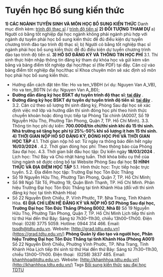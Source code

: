 
# Tuyển học Bổ sung kiến thức
 **1) CÁC NGÀNH TUYỂN SINH VÀ MÔN HỌC BỔ SUNG KIẾN THỨC**
 Danh mục đính kèm:
 [trình độ thạc sĩ](/sites/admission23/files/Tuyen-sinh/SGS/SGS-D2-2023/2.%20ThS_Ph%E1%BB%A5%20l%E1%BB%A5c%202_Danh%20m%E1%BB%A5c%20ng%C3%A0nh%20ph%C3%B9%20h%E1%BB%A3p%20c%E1%BB%A7a%20CT%C4%90T%20tr%C3%ACnh%20%C4%91%E1%BB%99%20th%E1%BA%A1c%20s%C4%A9.pdf) /
 [trình độ tiến sĩ](/sites/admission23/files/Tuyen-sinh/SGS/SGS-D2-2023/4.%20TS_Ph%E1%BB%A5%20l%E1%BB%A5c%202_Danh%20m%E1%BB%A5c%20ng%C3%A0nh%20ph%C3%B9%20h%E1%BB%A3p%20v%E1%BB%9Bi%20ng%C3%A0nh%20%C4%91%C3%A0o%20t%E1%BA%A1o%20tr%C3%ACnh%20%C4%91%E1%BB%99%20ti%E1%BA%BFn%20s%C4%A9.pdf) 
**2) ĐỐI TƯỢNG THAM DỰ** a) Người có bằng tốt nghiệp đại học ngành không phải ngành phù hợp với ngành dự tuyển phải học bổ sung kiến thức để đủ điều kiện dự tuyển chương trình đào tạo trình độ thạc sĩ; b) Người có bằng tốt nghiệp thạc sĩ ngành phải học bổ sung kiến thức để đủ điều kiện dự tuyển chương trình đào tạo trình độ tiến sĩ. **3) HỒ SƠ ĐĂNG KÝ VÀ THÔNG TIN HỌC PHÍ** 3.1. Thí sinh thực hiện nhập thông tin đăng ký tham dự khóa học và gửi kèm văn
bằng và bảng điểm tốt nghiệp đại học/thạc sĩ (file PDF) tại đây. Căn cứ vào bảng
điểm tốt nghiệp đại học/thạc sĩ Khoa chuyên môn sẽ xác định số môn học phải học
bổ sung kiến thức.
* Hướng dẫn cách đặt tên file: Ho va ten\_VBĐH (ví dụ: Nguyen Van A\_VB), Ho va ten\_BĐTN (ví dụ: Nguyen Van A\_BĐ);
* **Đường dẫn đăng ký học BSKT dự tuyển trình độ thạc sĩ:
 [tại đây](https://docs.google.com/forms/d/e/1FAIpQLSf4FpyEj3FlNuqhk0xBRD9YfKD0clzQ7tt8RBIzMPnmKXxvFg/viewform)**
 .
* **Đường đăng ký học BSKT dự tuyển dự tuyển trình độ tiến sĩ:
 [tại đây](https://docs.google.com/forms/d/e/1FAIpQLSceXaVaBYUh_mys8W6G4_wAMAv_GUwdIKXo4MaVmwxJWKucaA/viewform)**
 . 3.2. Căn cứ theo số lượng thí sinh đăng ký, Phòng Sau đại học sẽ xác định việc
mở lớp và hướng dẫn thí sinh đóng học phí theo hình thức chuyển khoản hoặc đóng
trực tiếp tại Phòng Tài chính (A0007, Số 19 Nguyễn Hữu Thọ, Phường Tân Phong,
Quận 7, TP. Hồ Chí Minh). 3.3. Thông tin học phí dự kiến:  **700.000đ/tín
chỉ/thí sinh khi đủ 15 thí sinh. Nhà trường sẽ tăng học phí từ 25%-50% khi số
lượng ít hơn 15 thí sinh.**
**4) THỜI GIAN NỘP HỒ SƠ ĐĂNG KÝ, ĐÓNG HỌC PHÍ VÀ THỜI GIAN HỌC TẬP** 4.1. Thời gian nộp hồ sơ: Từ ngày ra thông báo đến hết ngày  **16/03/2024**
. 4.2. Thời gian đóng học phí: Theo thông báo của Phòng Sau đại học.
4.3. Thời gian bắt đầu học tập: Dự kiến ngày  **18/03/2024** . Lịch học: Thứ
Bảy và Chủ nhật hàng tuần. Thời khóa biểu cụ thể của từng ngành sẽ được công bố
tại Website Phòng Sau đại học
**5) HÌNH THỨC VÀ ĐỊA ĐIỂM HỌC TẬP** 5.1. Hình thức học: Trực tiếp hoặc trực tuyến. 5.2. Địa điểm học tập: Trường Đại học Tôn Đức Thắng
* Số 19 Nguyễn Hữu Thọ, Phường Tân Phong, Quận 7, TP. Hồ Chí Minh;
* Số 98 Ngô Tất Tố, Phường 19, Quận Bình Thạnh, TP. Hồ Chí Minh. Phân hiệu Trường Đại học Tôn Đức Thắng tại tỉnh Khánh Hòa (đối với thí sinh
đăng ký học tại tỉnh Khánh Hòa)
* Số 22 Nguyễn Đình Chiểu, P. Vĩnh Phước, TP. Nha Trang, Tỉnh Khánh Hòa.
**6) ĐỊA CHỈ LIÊN HỆ ĐĂNG KÝ VÀ NỘP HỒ SƠ** **Phòng Sau đại học, Trường Đại học Tôn Đức Thắng (Phòng B002, Nhà B)**
Số 19 Nguyễn Hữu Thọ, Phường Tân Phong, Quận 7, TP. Hồ Chí Minh Lịch tiếp
thí sinh từ thứ Hai đến thứ Bảy: Sáng từ 7h30–11h30, chiều 13h00–17h00.
Điện thoại: (028) 3775 5059. Hotline: 0944 314 466. Email:
tssdh@tdtu.edu.vn. Website:
[http://grad.tdtu.edu.vn](https://grad.tdtu.edu.vn/)
 **Phòng Quản lý đào tạo và người học, Phân hiệu Trường Đại học Tôn Đức Thắng
tại tỉnh Khánh Hòa (Phòng A001)** Số 22 Nguyễn Đình Chiểu, Phường Vĩnh
Phước, TP. Nha Trang, Tỉnh Khánh Hòa Lịch tiếp thí sinh từ thứ Hai đến thứ
Bảy: Sáng từ 7h30–11h30, chiều 13h00–17h00. Điện thoại:  (0258) 3837 485.
Email: khanhhoa@tdtu.edu.vn. Website:
[http://khanhhoa.tdtu.edu.vn](http://khanhhoa.tdtu.edu.vn/)
 Tags [Bồi sung kiến thức](/taxonomy/term/268) 
[sau đại học](/taxonomy/term/47) 
[TDTU](/taxonomy/term/49) 
